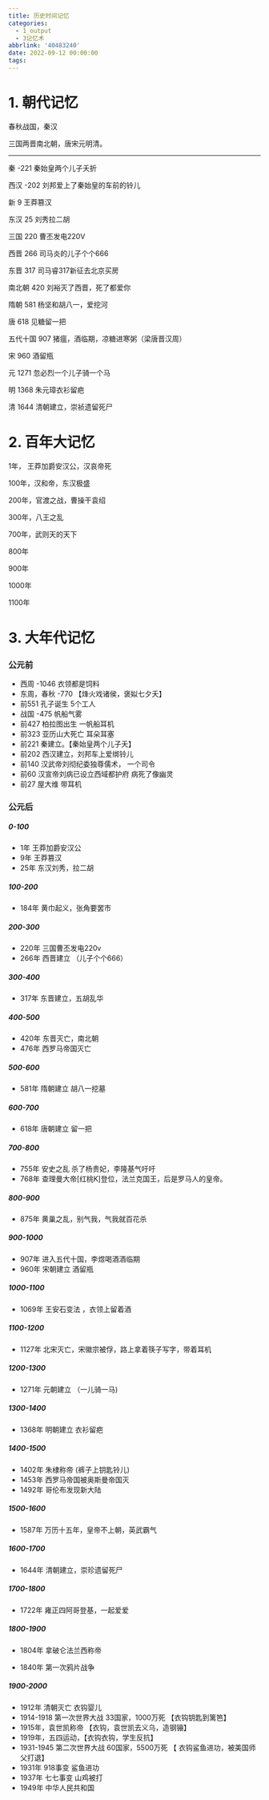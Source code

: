 ```yaml
---
title: 历史时间记忆
categories:
  - 1_output
  - 3记忆术
abbrlink: '40483240'
date: 2022-09-12 00:00:00
tags:
---
```


# 1. 朝代记忆

春秋战国，秦汉

三国两晋南北朝，唐宋元明清。

---

秦 -221 秦始皇两个儿子夭折

西汉 -202 刘邦爱上了秦始皇的车前的铃儿

新 9 王莽篡汉 

东汉 25 刘秀拉二胡

三国 220 曹丕发电220V

西晋 266 司马炎的儿子个个666

东晋 317 司马睿317新征去北京买房

南北朝 420 刘裕灭了西晋，死了都爱你

隋朝 581 杨坚和胡八一，爱挖河

唐 618 见糖留一把

五代十国 907 猪瘟，酒临期，凉糖进寒粥（梁唐晋汉周）

宋 960 酒留瓶

元 1271 忽必烈一个儿子骑一个马

明 1368 朱元璋衣衫留疤

清 1644 清朝建立，崇祯遗留死尸



# 2. 百年大记忆

1年， 王莽加爵安汉公，汉哀帝死

100年，汉和帝，东汉极盛

200年，官渡之战，曹操干袁绍

300年，八王之乱

700年，武则天的天下

800年

900年

1000年

1100年



# 3. 大年代记忆

### 公元前  

- 西周 -1046 衣领都是饲料  
- 东周，春秋 -770  【烽火戏诸侯，褒姒七夕夭】
- 前551  孔子诞生   5个工人  
- 战国 -475 帆船气雾  
- 前427  柏拉图出生  一帆船耳机  
- 前323 亚历山大死亡 耳朵耳塞  
- 前221  秦建立。【秦始皇两个儿子夭】
- 前202  西汉建立，刘邦车上爱绑铃儿  
- 前140  汉武帝刘彻纪委独尊儒术，       一个司令  
- 前60  汉宣帝刘病已设立西域都护府 病死了像幽灵  
- 前27  屋大维  带耳机  



### 公元后  

##### 0-100

- 1年  王莽加爵安汉公  
- 9年  王莽篡汉  
- 25年 东汉刘秀，拉二胡  

##### 100-200

- 184年 黄巾起义，张角要罢市  

##### 200-300

- 220年 三国曹丕发电220v  
- 266年 西晋建立 （儿子个个666）

##### 300-400

- 317年 东晋建立，五胡乱华

##### 400-500

- 420年 东晋灭亡，南北朝 
- 476年 西罗马帝国灭亡

##### 500-600

- 581年 隋朝建立 胡八一挖墓  

##### 600-700

- 618年   唐朝建立  留一把  

##### 700-800

- 755年   安史之乱 杀了杨贵妃，李隆基气吁吁  
- 768年  查理曼大帝[红桃K]登位，法兰克国王，后是罗马人的皇帝。

##### 800-900

- 875年   黄巢之乱，别气我，气我就百花杀  

##### 900-1000

- 907年   进入五代十国，李煜喝酒酒临期  
- 960年   宋朝建立 酒留瓶  

##### 1000-1100

- 1069年  王安石变法 ，衣领上留着酒  



##### 1100-1200

- 1127年  北宋灭亡，宋徽宗被俘，路上拿着筷子写字，带着耳机  

##### 1200-1300

- 1271年  元朝建立 （一儿骑一马)

##### 1300-1400

- 1368年  明朝建立 衣衫留疤  

##### 1400-1500

- 1402年  朱棣称帝   (裤子上钥匙铃儿)
- 1453年  西罗马帝国被奥斯曼帝国灭  
- 1492年 哥伦布发现新大陆

##### 1500-1600

- 1587年  万历十五年，皇帝不上朝，英武霸气  

##### 1600-1700

- 1644年  清朝建立，崇珍遗留死尸  

##### 1700-1800

- 1722年   雍正四阿哥登基，一起爱爱  

##### 1800-1900

+ 1804年 拿破仑法兰西称帝

- 1840年  第一次鸦片战争

##### 1900-2000

- 1912年   清朝灭亡 衣钩婴儿  
- 1914-1918 第一次世界大战 33国家，1000万死      【衣钩钥匙到篱笆】  
- 1915年，袁世凯称帝  【衣钩，袁世凯去义乌，造钢镚】  
- 1919年，五四运动，【衣钩衣钩，学生反抗】  
- 1931-1945 第二次世界大战 60国家，5500万死     【 衣钩鲨鱼进功，被美国师父打退】  
- 1931年 918事变  	鲨鱼进功  
- 1937年 七七事变  山鸡被打  
- 1949年  中华人民共和国  